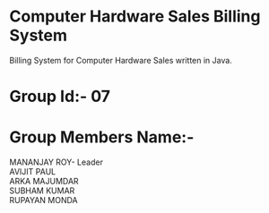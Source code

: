 # Computer Hardware Sales Billing System
 Billing System for Computer Hardware Sales written in Java.
 # Group Id:- 07
# Group Members Name:-
MANANJAY ROY- Leader <br>
AVIJIT PAUL<br>
ARKA MAJUMDAR<br>
SUBHAM KUMAR<br>
RUPAYAN MONDA<br>


